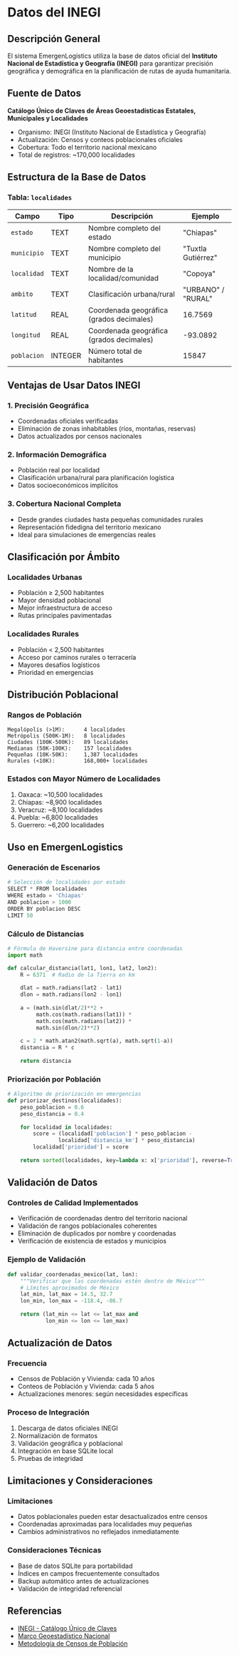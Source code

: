 # Datos del INEGI

## Descripción General

El sistema EmergenLogistics utiliza la base de datos oficial del **Instituto Nacional de Estadística y Geografía (INEGI)** para garantizar precisión geográfica y demográfica en la planificación de rutas de ayuda humanitaria.

## Fuente de Datos

**Catálogo Único de Claves de Áreas Geoestadísticas Estatales, Municipales y Localidades**
- Organismo: INEGI (Instituto Nacional de Estadística y Geografía)
- Actualización: Censos y conteos poblacionales oficiales
- Cobertura: Todo el territorio nacional mexicano
- Total de registros: ~170,000 localidades

## Estructura de la Base de Datos

### Tabla: `localidades`

| Campo       | Tipo    | Descripción                                    | Ejemplo             |
|-------------|---------|------------------------------------------------|---------------------|
| `estado`    | TEXT    | Nombre completo del estado                     | "Chiapas"           |
| `municipio` | TEXT    | Nombre completo del municipio                  | "Tuxtla Gutiérrez"  |
| `localidad` | TEXT    | Nombre de la localidad/comunidad               | "Copoya"            |
| `ambito`    | TEXT    | Clasificación urbana/rural                     | "URBANO" / "RURAL"  |
| `latitud`   | REAL    | Coordenada geográfica (grados decimales)       | 16.7569             |
| `longitud`  | REAL    | Coordenada geográfica (grados decimales)       | -93.0892            |
| `poblacion` | INTEGER | Número total de habitantes                      | 15847               |

## Ventajas de Usar Datos INEGI

### 1. Precisión Geográfica
- Coordenadas oficiales verificadas
- Eliminación de zonas inhabitables (ríos, montañas, reservas)
- Datos actualizados por censos nacionales

### 2. Información Demográfica
- Población real por localidad
- Clasificación urbana/rural para planificación logística
- Datos socioeconómicos implícitos

### 3. Cobertura Nacional Completa
- Desde grandes ciudades hasta pequeñas comunidades rurales
- Representación fidedigna del territorio mexicano
- Ideal para simulaciones de emergencias reales

## Clasificación por Ámbito

### Localidades Urbanas
- Población ≥ 2,500 habitantes
- Mayor densidad poblacional
- Mejor infraestructura de acceso
- Rutas principales pavimentadas

### Localidades Rurales  
- Población < 2,500 habitantes
- Acceso por caminos rurales o terracería
- Mayores desafíos logísticos
- Prioridad en emergencias

## Distribución Poblacional

### Rangos de Población
```
Megalópolis (>1M):      4 localidades
Metrópolis (500K-1M):   8 localidades  
Ciudades (100K-500K):   89 localidades
Medianas (50K-100K):    157 localidades
Pequeñas (10K-50K):     1,387 localidades
Rurales (<10K):         168,000+ localidades
```

### Estados con Mayor Número de Localidades
1. Oaxaca: ~10,500 localidades
2. Chiapas: ~8,900 localidades  
3. Veracruz: ~8,100 localidades
4. Puebla: ~6,800 localidades
5. Guerrero: ~6,200 localidades

## Uso en EmergenLogistics

### Generación de Escenarios
```python
# Selección de localidades por estado
SELECT * FROM localidades 
WHERE estado = 'Chiapas' 
AND poblacion > 1000
ORDER BY poblacion DESC
LIMIT 50
```

### Cálculo de Distancias
```python
# Fórmula de Haversine para distancia entre coordenadas
import math

def calcular_distancia(lat1, lon1, lat2, lon2):
    R = 6371  # Radio de la Tierra en km
    
    dlat = math.radians(lat2 - lat1)
    dlon = math.radians(lon2 - lon1)
    
    a = (math.sin(dlat/2)**2 + 
         math.cos(math.radians(lat1)) * 
         math.cos(math.radians(lat2)) * 
         math.sin(dlon/2)**2)
    
    c = 2 * math.atan2(math.sqrt(a), math.sqrt(1-a))
    distancia = R * c
    
    return distancia
```

### Priorización por Población
```python
# Algoritmo de priorización en emergencias
def priorizar_destinos(localidades):
    peso_poblacion = 0.6
    peso_distancia = 0.4
    
    for localidad in localidades:
        score = (localidad['poblacion'] * peso_poblacion - 
                localidad['distancia_km'] * peso_distancia)
        localidad['prioridad'] = score
    
    return sorted(localidades, key=lambda x: x['prioridad'], reverse=True)
```

## Validación de Datos

### Controles de Calidad Implementados
- Verificación de coordenadas dentro del territorio nacional
- Validación de rangos poblacionales coherentes
- Eliminación de duplicados por nombre y coordenadas
- Verificación de existencia de estados y municipios

### Ejemplo de Validación
```python
def validar_coordenadas_mexico(lat, lon):
    """Verificar que las coordenadas estén dentro de México"""
    # Límites aproximados de México
    lat_min, lat_max = 14.5, 32.7
    lon_min, lon_max = -118.4, -86.7
    
    return (lat_min <= lat <= lat_max and 
            lon_min <= lon <= lon_max)
```

## Actualización de Datos

### Frecuencia
- Censos de Población y Vivienda: cada 10 años
- Conteos de Población y Vivienda: cada 5 años
- Actualizaciones menores: según necesidades específicas

### Proceso de Integración
1. Descarga de datos oficiales INEGI
2. Normalización de formatos
3. Validación geográfica y poblacional
4. Integración en base SQLite local
5. Pruebas de integridad

## Limitaciones y Consideraciones

### Limitaciones
- Datos poblacionales pueden estar desactualizados entre censos
- Coordenadas aproximadas para localidades muy pequeñas
- Cambios administrativos no reflejados inmediatamente

### Consideraciones Técnicas
- Base de datos SQLite para portabilidad
- Índices en campos frecuentemente consultados
- Backup automático antes de actualizaciones
- Validación de integridad referencial

## Referencias

- [INEGI - Catálogo Único de Claves](https://www.inegi.org.mx/app/ageeml/)
- [Marco Geoestadístico Nacional](https://www.inegi.org.mx/temas/mg/)
- [Metodología de Censos de Población](https://www.inegi.org.mx/programas/ccpv/2020/)